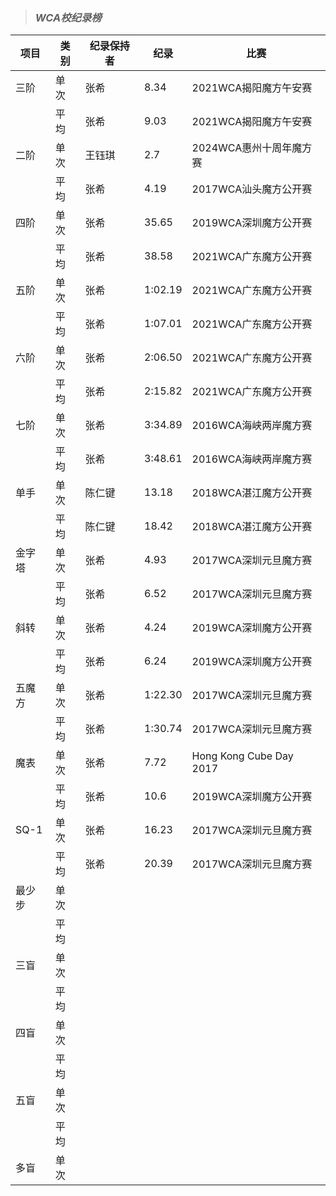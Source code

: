 > ### _**WCA校纪录榜**_

| 项目   | 类别 | 纪录保持者 | 纪录      | 比赛                      |
|------|----|-------|---------|-------------------------|
| 三阶   | 单次 | 张希    | 8.34    | 2021WCA揭阳魔方午安赛          |
|      | 平均 | 张希    | 9.03    | 2021WCA揭阳魔方午安赛          |
| 二阶   | 单次 | 王钰琪   | 2.7     | 2024WCA惠州十周年魔方赛         |
|      | 平均 | 张希    | 4.19    | 2017WCA汕头魔方公开赛          |
| 四阶   | 单次 | 张希    | 35.65   | 2019WCA深圳魔方公开赛          |
|      | 平均 | 张希    | 38.58   | 2021WCA广东魔方公开赛          |
| 五阶   | 单次 | 张希    | 1:02.19 | 2021WCA广东魔方公开赛          |
|      | 平均 | 张希    | 1:07.01 | 2021WCA广东魔方公开赛          |
| 六阶   | 单次 | 张希    | 2:06.50 | 2021WCA广东魔方公开赛          |
|      | 平均 | 张希    | 2:15.82 | 2021WCA广东魔方公开赛          |
| 七阶   | 单次 | 张希    | 3:34.89 | 2016WCA海峡两岸魔方赛          |
|      | 平均 | 张希    | 3:48.61 | 2016WCA海峡两岸魔方赛          |
| 单手   | 单次 | 陈仁键   | 13.18   | 2018WCA湛江魔方公开赛          |
|      | 平均 | 陈仁键   | 18.42   | 2018WCA湛江魔方公开赛          |
| 金字塔  | 单次 | 张希    | 4.93    | 2017WCA深圳元旦魔方赛          |
|      | 平均 | 张希    | 6.52    | 2017WCA深圳元旦魔方赛          |
| 斜转   | 单次 | 张希    | 4.24    | 2019WCA深圳魔方公开赛          |
|      | 平均 | 张希    | 6.24    | 2019WCA深圳魔方公开赛          |
| 五魔方  | 单次 | 张希    | 1:22.30 | 2017WCA深圳元旦魔方赛          |
|      | 平均 | 张希    | 1:30.74 | 2017WCA深圳元旦魔方赛          |
| 魔表   | 单次 | 张希    | 7.72    | Hong Kong Cube Day 2017 |
|      | 平均 | 张希    | 10.6    | 2019WCA深圳魔方公开赛          |
| SQ-1 | 单次 | 张希    | 16.23   | 2017WCA深圳元旦魔方赛          |
|      | 平均 | 张希    | 20.39   | 2017WCA深圳元旦魔方赛          |
| 最少步  | 单次 |       |         |                         |
|      | 平均 |       |         |                         |
| 三盲   | 单次 |       |         |                         |
|      | 平均 |       |         |                         |
| 四盲   | 单次 |       |         |                         |
|      | 平均 |       |         |                         |
| 五盲   | 单次 |       |         |                         |
|      | 平均 |       |         |                         |
| 多盲   | 单次 |       |         |                         |

